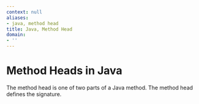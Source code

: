 ```yaml
---
context: null
aliases:
- java, method head
title: Java, Method Head
domain:
- ''
---
```


# Method Heads in Java

The method head is one of two parts of a Java method. The method head defines the signature.
